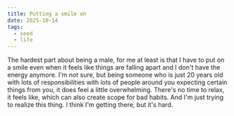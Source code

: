 ```yaml
---
title: Putting a smile on
date: 2025-10-14
tags:
  - seed
  - life
---
```

The hardest part about being a male, for me at least is that I have to put on a smile even when it feels like things are falling apart and I don't have the energy anymore. I'm not sure, but being someone who is just 20 years old with lots of responsibilities with lots of people around you expecting certain things from you, it does feel a little overwhelming. There's no time to relax, it feels like, which can also create scope for bad habits. And I'm just trying to realize this thing. I think I'm getting there, but it's hard.